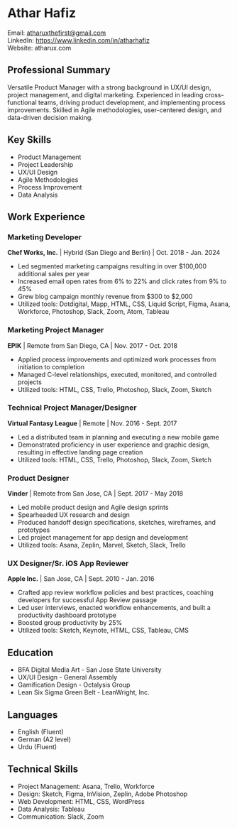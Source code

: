 # Athar Hafiz
Email: atharuxthefirst@gmail.com  
LinkedIn: https://www.linkedin.com/in/atharhafiz  
Website: atharux.com

## Professional Summary
Versatile Product Manager with a strong background in UX/UI design, project management, and digital marketing. Experienced in leading cross-functional teams, driving product development, and implementing process improvements. Skilled in Agile methodologies, user-centered design, and data-driven decision making.

## Key Skills
- Product Management
- Project Leadership
- UX/UI Design
- Agile Methodologies
- Process Improvement
- Data Analysis

## Work Experience

### Marketing Developer
**Chef Works, Inc.** | Hybrid (San Diego and Berlin) | Oct. 2018 - Jan. 2024
- Led segmented marketing campaigns resulting in over $100,000 additional sales per year
- Increased email open rates from 6% to 22% and click rates from 9% to 45%
- Grew blog campaign monthly revenue from $300 to $2,000
- Utilized tools: Dotdigital, Mapp, HTML, CSS, Liquid Script, Figma, Asana, Workforce, Photoshop, Slack, Zoom, Atom, Tableau

### Marketing Project Manager
**EPIK** | Remote from San Diego, CA | Nov. 2017 - Oct. 2018
- Applied process improvements and optimized work processes from initiation to completion
- Managed C-level relationships, executed, monitored, and controlled projects
- Utilized tools: HTML, CSS, Trello, Photoshop, Slack, Zoom, Sketch

### Technical Project Manager/Designer
**Virtual Fantasy League** | Remote | Nov. 2016 - Sept. 2017
- Led a distributed team in planning and executing a new mobile game
- Demonstrated proficiency in user experience and graphic design, resulting in effective landing page creation
- Utilized tools: HTML, CSS, Trello, Photoshop, Slack, Zoom, Sketch

### Product Designer
**Vinder** | Remote from San Jose, CA | Sept. 2017 - May 2018
- Led mobile product design and Agile design sprints
- Spearheaded UX research and design
- Produced handoff design specifications, sketches, wireframes, and prototypes
- Led project management for app design and development
- Utilized tools: Asana, Zeplin, Marvel, Sketch, Slack, Trello

### UX Designer/Sr. iOS App Reviewer
**Apple Inc.** | San Jose, CA | Sept. 2010 - Jan. 2016
- Crafted app review workflow policies and best practices, coaching developers for successful App Review passage
- Led user interviews, enacted workflow enhancements, and built a productivity dashboard prototype
- Boosted group productivity by 25%
- Utilized tools: Sketch, Keynote, HTML, CSS, Tableau, CMS

## Education
- BFA Digital Media Art - San Jose State University
- UX/UI Design - General Assembly
- Gamification Design - Octalysis Group
- Lean Six Sigma Green Belt - LeanWright, Inc.

## Languages
- English (Fluent)
- German (A2 level)
- Urdu (Fluent)

## Technical Skills
- Project Management: Asana, Trello, Workforce
- Design: Sketch, Figma, InVision, Zeplin, Adobe Photoshop
- Web Development: HTML, CSS, WordPress
- Data Analysis: Tableau
- Communication: Slack, Zoom


